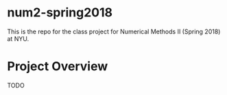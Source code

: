 # num2-spring2018

This is the repo for the class project for Numerical Methods II (Spring 2018) at NYU.

# Project Overview

TODO
